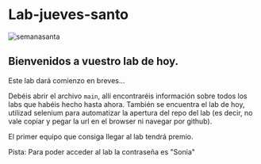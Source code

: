 # Lab-jueves-santo
![semanasanta](https://ca-times.brightspotcdn.com/dims4/default/5d9c4c6/2147483647/strip/true/crop/5568x2923+0+394/resize/1200x630!/quality/90/?url=https%3A%2F%2Fcalifornia-times-brightspot.s3.amazonaws.com%2F65%2Fc5%2F52c0de624bc2981bd9fc43637cb3%2F9b96d215f5bf9e12cc8c904b87168e8413bdbafc.jpg)

## Bienvenidos a vuestro lab de hoy.

Este lab dará comienzo en breves...



Debéis abrir el archivo `main`, allí encontraréis información sobre todos los labs que habéis hecho hasta ahora. También se encuentra el lab de hoy, utilizad selenium para automatizar la apertura del repo del lab (es decir, no vale copiar y pegar la url en el browser ni navegar por github).

El primer equipo que consiga llegar al lab tendrá premio.

Pista: Para poder acceder al lab la contraseña es "Sonia"
